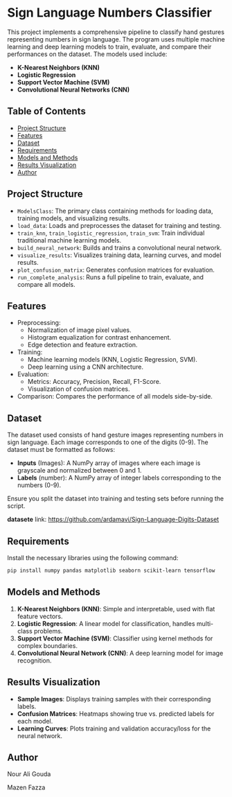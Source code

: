 # Sign Language Numbers Classifier

This project implements a comprehensive pipeline to classify hand gestures representing numbers in sign language. The program uses multiple machine learning and deep learning models to train, evaluate, and compare their performances on the dataset. The models used include:

- **K-Nearest Neighbors (KNN)**
- **Logistic Regression**
- **Support Vector Machine (SVM)**
- **Convolutional Neural Networks (CNN)**

## Table of Contents

- [Project Structure](#project-structure)
- [Features](#features)
- [Dataset](#dataset)
- [Requirements](#requirements)
- [Models and Methods](#models-and-methods)
- [Results Visualization](#results-visualization)
- [Author](#author)

## Project Structure

- `ModelsClass`: The primary class containing methods for loading data, training models, and visualizing results.
- `load_data`: Loads and preprocesses the dataset for training and testing.
- `train_knn`, `train_logistic_regression`, `train_svm`: Train individual traditional machine learning models.
- `build_neural_network`: Builds and trains a convolutional neural network.
- `visualize_results`: Visualizes training data, learning curves, and model results.
- `plot_confusion_matrix`: Generates confusion matrices for evaluation.
- `run_complete_analysis`: Runs a full pipeline to train, evaluate, and compare all models.

## Features

- Preprocessing:
  - Normalization of image pixel values.
  - Histogram equalization for contrast enhancement.
  - Edge detection and feature extraction.
- Training:
  - Machine learning models (KNN, Logistic Regression, SVM).
  - Deep learning using a CNN architecture.
- Evaluation:
  - Metrics: Accuracy, Precision, Recall, F1-Score.
  - Visualization of confusion matrices.
- Comparison: Compares the performance of all models side-by-side.

## Dataset

The dataset used consists of hand gesture images representing numbers in sign language. Each image corresponds to one of the digits (0-9). The dataset must be formatted as follows:

- **Inputs** (Images): A NumPy array of images where each image is grayscale and normalized between 0 and 1.
- **Labels** (number): A NumPy array of integer labels corresponding to the numbers (0-9).

Ensure you split the dataset into training and testing sets before running the script.

**datasete** link: https://github.com/ardamavi/Sign-Language-Digits-Dataset

## Requirements

Install the necessary libraries using the following command:

```bash
pip install numpy pandas matplotlib seaborn scikit-learn tensorflow
```

## Models and Methods

1. **K-Nearest Neighbors (KNN)**: Simple and interpretable, used with flat feature vectors.
2. **Logistic Regression**: A linear model for classification, handles multi-class problems.
3. **Support Vector Machine (SVM)**: Classifier using kernel methods for complex boundaries.
4. **Convolutional Neural Network (CNN)**: A deep learning model for image recognition.

## Results Visualization

- **Sample Images**: Displays training samples with their corresponding labels.
- **Confusion Matrices**: Heatmaps showing true vs. predicted labels for each model.
- **Learning Curves**: Plots training and validation accuracy/loss for the neural network.

## Author

Nour Ali Gouda

Mazen Fazza
